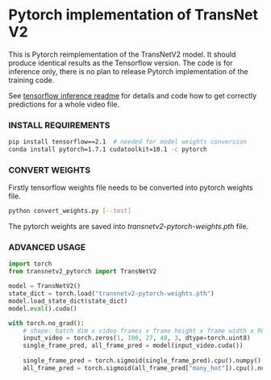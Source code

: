 # Pytorch implementation of TransNet V2

This is Pytorch reimplementation of the TransNetV2 model.
It should produce identical results as the Tensorflow version.
The code is for inference only, there is no plan to release Pytorch implementation of the training code.

See [tensorflow inference readme](https://github.com/soCzech/TransNetV2/tree/master/inference)
for details and code how to get correctly predictions for a whole video file.

### INSTALL REQUIREMENTS
```bash
pip install tensorflow==2.1  # needed for model weights conversion
conda install pytorch=1.7.1 cudatoolkit=10.1 -c pytorch
```

### CONVERT WEIGHTS
Firstly tensorflow weights file needs to be converted into pytorch weights file.
```bash
python convert_weights.py [--test]
```
The pytorch weights are saved into *transnetv2-pytorch-weights.pth* file.

### ADVANCED USAGE

```python
import torch
from transnetv2_pytorch import TransNetV2

model = TransNetV2()
state_dict = torch.load("transnetv2-pytorch-weights.pth")
model.load_state_dict(state_dict)
model.eval().cuda()

with torch.no_grad():
    # shape: batch dim x video frames x frame height x frame width x RGB (not BGR) channels
    input_video = torch.zeros(1, 100, 27, 48, 3, dtype=torch.uint8)
    single_frame_pred, all_frame_pred = model(input_video.cuda())
    
    single_frame_pred = torch.sigmoid(single_frame_pred).cpu().numpy()
    all_frame_pred = torch.sigmoid(all_frame_pred["many_hot"]).cpu().numpy()
```
